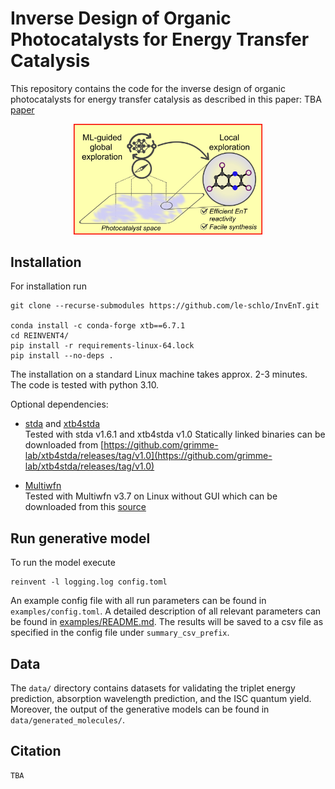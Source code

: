 # Inverse Design of Organic Photocatalysts for Energy Transfer Catalysis

This repository contains the code for the inverse design of organic photocatalysts for energy transfer catalysis as described in this paper: TBA [paper](TBA)

<p align="center">
  <img src="image.jpg" width="60%" />
</p>

## Installation
For installation run
```
git clone --recurse-submodules https://github.com/le-schlo/InvEnT.git

conda install -c conda-forge xtb==6.7.1
cd REINVENT4/
pip install -r requirements-linux-64.lock
pip install --no-deps .
```

The installation on a standard Linux machine takes approx. 2-3 minutes. <br />
The code is tested with python 3.10.

Optional dependencies:
- [stda](https://github.com/grimme-lab/std2/tree/v1.6.1) and [xtb4stda](https://github.com/grimme-lab/xtb4stda) <br />
  Tested with stda v1.6.1 and xtb4stda v1.0
  Statically linked binaries can be downloaded from [https://github.com/grimme-lab/xtb4stda/releases/tag/v1.0](https://github.com/grimme-lab/xtb4stda/releases/tag/v1.0)
  
- [Multiwfn](https://doi.org/10.1063/5.0216272) <br />
  Tested with Multiwfn v3.7 on Linux without GUI which can be downloaded from this [source](http://sobereva.com/multiwfn/misc/Multiwfn_3.7_bin_Linux_noGUI.zip)

## Run generative model
To run the model execute 
```
reinvent -l logging.log config.toml
```
An example config file with all run parameters can be found in `examples/config.toml`. A detailed description of all relevant parameters can be found in [examples/README.md](examples). The results will be saved to a csv file as specified in the config file under `summary_csv_prefix`.

## Data
The `data/` directory contains datasets for validating the triplet energy prediction, absorption wavelength prediction, and the ISC quantum yield. Moreover, the output of the generative models can be found in `data/generated_molecules/`.

## Citation
```
TBA
```
